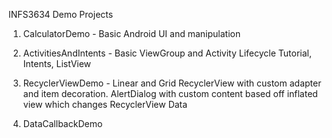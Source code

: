 INFS3634 Demo Projects

1. CalculatorDemo - Basic Android UI and manipulation

2. ActivitiesAndIntents - Basic ViewGroup and Activity Lifecycle Tutorial, Intents, ListView

3. RecyclerViewDemo - Linear and Grid RecyclerView with custom adapter and item decoration. AlertDialog with custom content based off inflated view which changes RecyclerView Data

4. DataCallbackDemo

